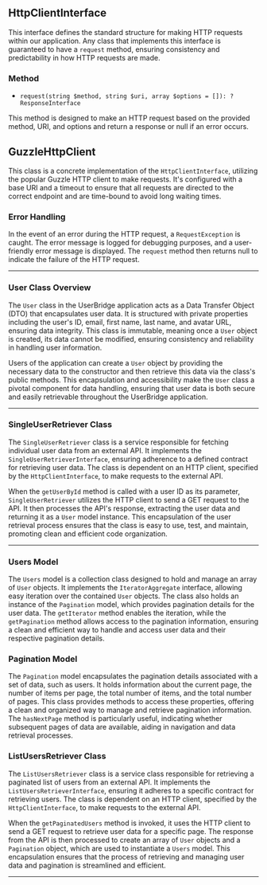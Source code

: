 ## HttpClientInterface

This interface defines the standard structure for making HTTP requests within our application. Any class that implements this interface is guaranteed to have a `request` method, ensuring consistency and predictability in how HTTP requests are made.

### Method

- `request(string $method, string $uri, array $options = []): ?ResponseInterface`

This method is designed to make an HTTP request based on the provided method, URI, and options and return a response or null if an error occurs.


## GuzzleHttpClient

This class is a concrete implementation of the `HttpClientInterface`, utilizing the popular Guzzle HTTP client to make requests. It's configured with a base URI and a timeout to ensure that all requests are directed to the correct endpoint and are time-bound to avoid long waiting times.

### Error Handling

In the event of an error during the HTTP request, a `RequestException` is caught. The error message is logged for debugging purposes, and a user-friendly error message is displayed. The `request` method then returns null to indicate the failure of the HTTP request.

---

### User Class Overview

The `User` class in the UserBridge application acts as a Data Transfer Object (DTO) that encapsulates user data. It is structured with private properties including the user's ID, email, first name, last name, and avatar URL, ensuring data integrity. This class is immutable, meaning once a `User` object is created, its data cannot be modified, ensuring consistency and reliability in handling user information.

Users of the application can create a `User` object by providing the necessary data to the constructor and then retrieve this data via the class's public methods. This encapsulation and accessibility make the `User` class a pivotal component for data handling, ensuring that user data is both secure and easily retrievable throughout the UserBridge application.

---

### SingleUserRetriever Class

The `SingleUserRetriever` class is a service responsible for fetching individual user data from an external API. It implements the `SingleUserRetrieverInterface`, ensuring adherence to a defined contract for retrieving user data. The class is dependent on an HTTP client, specified by the `HttpClientInterface`, to make requests to the external API.

When the `getUserById` method is called with a user ID as its parameter, `SingleUserRetriever` utilizes the HTTP client to send a GET request to the API. It then processes the API's response, extracting the user data and returning it as a `User` model instance. This encapsulation of the user retrieval process ensures that the class is easy to use, test, and maintain, promoting clean and efficient code organization.

---

### Users Model

The `Users` model is a collection class designed to hold and manage an array of `User` objects. It implements the `IteratorAggregate` interface, allowing easy iteration over the contained `User` objects. The class also holds an instance of the `Pagination` model, which provides pagination details for the user data. The `getIterator` method enables the iteration, while the `getPagination` method allows access to the pagination information, ensuring a clean and efficient way to handle and access user data and their respective pagination details.

### Pagination Model

The `Pagination` model encapsulates the pagination details associated with a set of data, such as users. It holds information about the current page, the number of items per page, the total number of items, and the total number of pages. This class provides methods to access these properties, offering a clean and organized way to manage and retrieve pagination information. The `hasNextPage` method is particularly useful, indicating whether subsequent pages of data are available, aiding in navigation and data retrieval processes.

### ListUsersRetriever Class

The `ListUsersRetriever` class is a service class responsible for retrieving a paginated list of users from an external API. It implements the `ListUsersRetrieverInterface`, ensuring it adheres to a specific contract for retrieving users. The class is dependent on an HTTP client, specified by the `HttpClientInterface`, to make requests to the external API. 

When the `getPaginatedUsers` method is invoked, it uses the HTTP client to send a GET request to retrieve user data for a specific page. The response from the API is then processed to create an array of `User` objects and a `Pagination` object, which are used to instantiate a `Users` model. This encapsulation ensures that the process of retrieving and managing user data and pagination is streamlined and efficient.

---